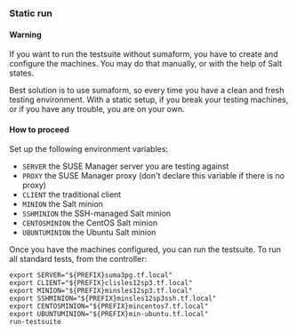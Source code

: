 ### Static run

#### Warning
 
If you want to run the testsuite without sumaform, you have to create and configure the machines.
You may do that manually, or with the help of Salt states.

Best solution is to use sumaform, so every time you have a clean and fresh testing environment.
With a static setup, if you break your testing machines, or if you have any trouble, you are on your own.


#### How to proceed

Set up the following environment variables:

* `SERVER` the SUSE Manager server you are testing against
* `PROXY` the SUSE Manager proxy (don't declare this variable if there is no proxy)
* `CLIENT` the traditional client
* `MINION` the Salt minion
* `SSHMINION` the SSH-managed Salt minion
* `CENTOSMINION` the CentOS Salt minion
* `UBUNTUMINION` the Ubuntu Salt minion

Once you have the machines configured, you can run the testsuite.
To run all standard tests, from the controller:

```console
export SERVER="${PREFIX}suma3pg.tf.local"
export CLIENT="${PREFIX}clisles12sp3.tf.local"
export MINION="${PREFIX}minsles12sp3.tf.local"
export SSHMINION="${PREFIX}minsles12sp3ssh.tf.local"
export CENTOSMINION="${PREFIX}mincentos7.tf.local"
export UBUNTUMINION="${PREFIX}min-ubuntu.tf.local"
run-testsuite
```
